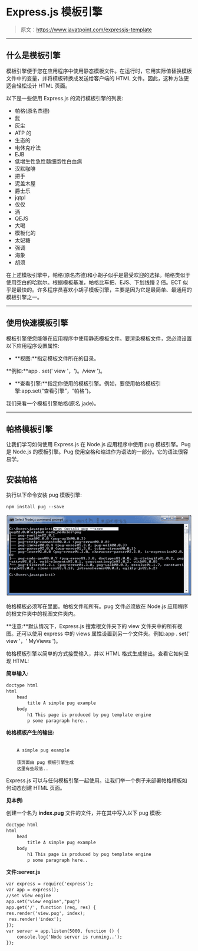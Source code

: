 # Express.js 模板引擎

> 原文：<https://www.javatpoint.com/expressjs-template>

* * *

## 什么是模板引擎

模板引擎便于您在应用程序中使用静态模板文件。在运行时，它用实际值替换模板文件中的变量，并将模板转换成发送给客户端的 HTML 文件。因此，这种方法更适合轻松设计 HTML 页面。

以下是一些使用 Express.js 的流行模板引擎的列表:

*   帕格(原名杰德)
*   髭
*   灰尘
*   ATP 的
*   生态的
*   电休克疗法
*   EJB
*   低增生性急性髓细胞性白血病
*   汉默咖啡
*   把手
*   泥盖木屋
*   爵士乐
*   jqtpl
*   仅仅
*   酒
*   QEJS
*   大喝
*   模板化的
*   太妃糖
*   强调
*   海象
*   胡须

在上述模板引擎中，帕格(原名杰德)和小胡子似乎是最受欢迎的选择。帕格类似于使用空白的哈默尔。根据模板基准，帕格比车把、EJS、下划线慢 2 倍。ECT 似乎是最快的。许多程序员喜欢小胡子模板引擎，主要是因为它是最简单、最通用的模板引擎之一。

* * *

## 使用快速模板引擎

模板引擎使您能够在应用程序中使用静态模板文件。要渲染模板文件，您必须设置以下应用程序设置属性:

*   **视图:**指定模板文件所在的目录。

**例如:**app . set(' view '，')。/view ')。

*   **查看引擎:**指定你使用的模板引擎。例如，要使用帕格模板引擎:app.set(“查看引擎”，“帕格”)。

我们来看一个模板引擎帕格(原名 jade)。

* * *

## 帕格模板引擎

让我们学习如何使用 Express.js 在 Node.js 应用程序中使用 pug 模板引擎。Pug 是 Node.js 的模板引擎。Pug 使用空格和缩进作为语法的一部分。它的语法很容易学。

## 安装帕格

执行以下命令安装 pug 模板引擎:

```
npm install pug --save

```

![Express.js template engine](img/13549ed0662a70930a7e6398aade5975.png)

帕格模板必须写在里面。帕格文件和所有。pug 文件必须放在 Node.js 应用程序的根文件夹中的视图文件夹内。

**注意:**默认情况下，Express.js 搜索根文件夹下的 view 文件夹中的所有视图。还可以使用 express 中的 views 属性设置到另一个文件夹。例如:app . set(' view '，' MyViews ')。

帕格模板引擎以简单的方式接受输入，并以 HTML 格式生成输出。查看它如何呈现 HTML:

**简单输入:**

```
doctype html
html
    head
        title A simple pug example
    body
        h1 This page is produced by pug template engine
        p some paragraph here.. 

```

**帕格模板产生的输出:**

```

    A simple pug example

    该页面由 pug 模板引擎生成
    这里有些段落..

```

Express.js 可以与任何模板引擎一起使用。让我们举一个例子来部署帕格模板如何动态创建 HTML 页面。

**见本例:**

创建一个名为 **index.pug** 文件的文件，并在其中写入以下 pug 模板:

```
doctype html
html
    head
        title A simple pug example
    body
        h1 This page is produced by pug template engine
        p some paragraph here.. 

```

**文件:server.js**

```
var express = require('express');
var app = express();
//set view engine
app.set("view engine","pug")
app.get('/', function (req, res) {
res.render('view.pug', index);
 res.render('index');
});
var server = app.listen(5000, function () {
    console.log('Node server is running..');
});

```